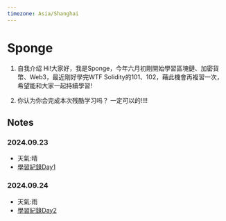 ```yaml
---
timezone: Asia/Shanghai
---
```



# Sponge

1. 自我介绍
  Hi!大家好，我是Sponge，今年六月初剛開始學習區塊鏈、加密貨幣、Web3，最近剛好學完WTF Solidity的101、102，藉此機會再複習一次，希望能和大家一起持續學習!

2. 你认为你会完成本次残酷学习吗？
  一定可以的!!!!
   
## Notes

<!-- Content_START -->

### 2024.09.23

- 天氣:晴
- [學習紀錄Day1](https://github.com/SpC242/Solidity-CoLearning/blob/main/Day1.md) 

### 2024.09.24

- 天氣:雨
- [學習紀錄Day2](https://github.com/SpC242/Solidity-CoLearning/blob/main/Day2.md)

<!-- Content_END -->
